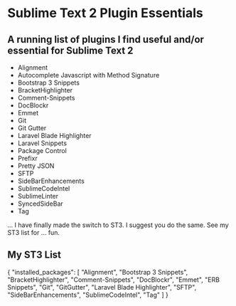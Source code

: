 # Sublime Text 2 Plugin Essentials

## A running list of plugins I find useful and/or essential for Sublime Text 2

- Alignment
- Autocomplete Javascript with Method Signature
- Bootstrap 3 Snippets
- BracketHighlighter
- Comment-Snippets
- DocBlockr
- Emmet
- Git
- Git Gutter
- Laravel Blade Highlighter
- Laravel Snippets
- Package Control
- Prefixr
- Pretty JSON
- SFTP
- SideBarEnhancements
- SublimeCodeIntel
- SublimeLinter
- SyncedSideBar
- Tag

... I have finally made the switch to ST3. I suggest you do the same. See my ST3 list for ... fun.

## My ST3 List

{
	"installed_packages":
	[
		"Alignment",
		"Bootstrap 3 Snippets",
		"BracketHighlighter",
		"Comment-Snippets",
		"DocBlockr",
		"Emmet",
		"ERB Snippets",
		"Git",
		"GitGutter",
		"Laravel Blade Highlighter",
		"SFTP",
		"SideBarEnhancements",
		"SublimeCodeIntel",
		"Tag"
	]
}

